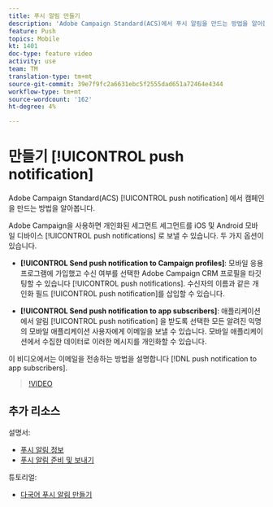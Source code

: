 ```yaml
---
title: 푸시 알림 만들기
description: 'Adobe Campaign Standard(ACS)에서 푸시 알림을 만드는 방법을 알아봅니다. '
feature: Push
topics: Mobile
kt: 1401
doc-type: feature video
activity: use
team: TM
translation-type: tm+mt
source-git-commit: 39e7f9fc2a6631ebc5f2555dad651a72464e4344
workflow-type: tm+mt
source-wordcount: '162'
ht-degree: 4%

---
```



# 만들기 [!UICONTROL push notification]

Adobe Campaign Standard(ACS) [!UICONTROL push notification] 에서 캠페인을 만드는 방법을 알아봅니다.

Adobe Campaign을 사용하면 개인화된 세그먼트 세그먼트를 iOS 및 Android 모바일 디바이스 [!UICONTROL push notifications] 로 보낼 수 있습니다. 두 가지 옵션이 있습니다.

* **[!UICONTROL Send push notification to Campaign profiles]**: 모바일 응용 프로그램에 가입했고 수신 여부를 선택한 Adobe Campaign CRM 프로필을 타깃팅할 수 있습니다 [!UICONTROL push notifications]. 수신자의 이름과 같은 개인화 필드 [!UICONTROL push notification]를 삽입할 수 있습니다.

* **[!UICONTROL Send push notification to app subscribers]**: 애플리케이션에서 알림 [!UICONTROL push notification] 을 받도록 선택한 모든 알려진 익명의 모바일 애플리케이션 사용자에게 이메일을 보낼 수 있습니다. 모바일 애플리케이션에서 수집한 데이터로 이러한 메시지를 개인화할 수 있습니다.

이 비디오에서는 이메일을 전송하는 방법을 설명합니다 [!DNL push notification to app subscribers].

>[!VIDEO](https://video.tv.adobe.com/v/31499?quality=12)

## 추가 리소스

설명서:

* [푸시 알림 정보](https://docs.adobe.com/content/help/en/campaign-standard/using/communication-channels/push-notifications/about-push-notifications.html)
* [푸시 알림 준비 및 보내기](https://docs.adobe.com/content/help/en/campaign-standard/using/communication-channels/push-notifications/preparing-and-sending-a-push-notification.html)

튜토리얼:

* [다국어 푸시 알림 만들기](/help/communication-channels/mobile/push-notifications/creating-multilingual-push-notifications.md)
